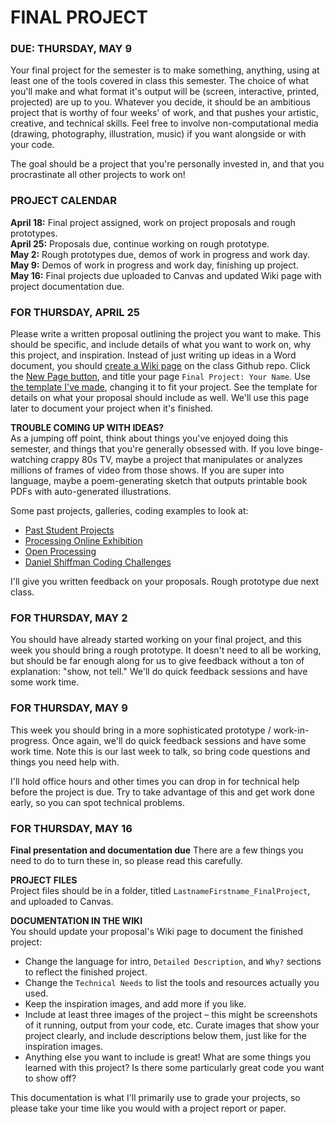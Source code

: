 FINAL PROJECT
====

### DUE: THURSDAY, MAY 9

Your final project for the semester is to make something, anything, using at least one of the tools covered in class this semester. The choice of what you'll make and what format it's output will be (screen, interactive, printed, projected) are up to you. Whatever you decide, it should be an ambitious project that is worthy of four weeks' of work, and that pushes your artistic, creative, and technical skills. Feel free to involve non-computational media (drawing, photography, illustration, music) if you want alongside or with your code.

The goal should be a project that you're personally invested in, and that you procrastinate all other projects to work on!

### PROJECT CALENDAR  
**April 18:** Final project assigned, work on project proposals and rough prototypes.  
**April 25:** Proposals due, continue working on rough prototype.  
**May 2:** Rough prototypes due, demos of work in progress and work day.  
**May 9:** Demos of work in progress and work day, finishing up project.  
**May 16:** Final projects due uploaded to Canvas and updated Wiki page with project documentation due.  

### FOR THURSDAY, APRIL 25  
Please write a written proposal outlining the project you want to make. This should be specific, and include details of what you want to work on, why this project, and inspiration. Instead of just writing up ideas in a Word document, you should [create a Wiki page](https://github.com/reminagreenfield/CreativeProgramming1/wiki) on the class Github repo. Click the [New Page button](https://github.com/reminagreenfield/CreativeProgramming1/wiki/_new), and title your page `Final Project: Your Name`. Use [the template I've made](https://github.com/reminagreenfield/CreativeProgramming1/wiki/Final-Project-Template:-FirstName-LastName), changing it to fit your project. See the template for details on what your proposal should include as well. We'll use this page later to document your project when it's finished.  

**TROUBLE COMING UP WITH IDEAS?**  
As a jumping off point, think about things you've enjoyed doing this semester, and things that you're generally obsessed with. If you love binge-watching crappy 80s TV, maybe a project that manipulates or analyzes millions of frames of video from those shows. If you are super into language, maybe a poem-generating sketch that outputs printable book PDFs with auto-generated illustrations.

Some past projects, galleries, coding examples to look at:

* [Past Student Projects](https://github.com/jeffThompson/CreativeProgramming1/wiki)
* [Processing Online Exhibition](https://processing.org/exhibition/)
* [Open Processing](https://www.openprocessing.org/)
* [Daniel Shiffman Coding Challenges](https://www.youtube.com/watch?v=17WoOqgXsRM&list=PLRqwX-V7Uu6ZiZxtDDRCi6uhfTH4FilpH)

I'll give you written feedback on your proposals. Rough prototype due next class.

### FOR THURSDAY, MAY 2   
You should have already started working on your final project, and this week you should bring a rough prototype. It doesn't need to all be working, but should be far enough along for us to give feedback without a ton of explanation: "show, not tell." We'll do quick feedback sessions and have some work time.

### FOR THURSDAY, MAY 9
This week you should bring in a more sophisticated prototype / work-in-progress. Once again, we'll do quick feedback sessions and have some work time. Note this is our last week to talk, so bring code questions and things you need help with.

I'll hold office hours and other times you can drop in for technical help before the project is due. Try to take advantage of this and get work done early, so you can spot technical problems.

### FOR THURSDAY, MAY 16   
**Final presentation and documentation due** There are a few things you need to do to turn these in, so please read this carefully.

**PROJECT FILES**  
Project files should be in a folder, titled `LastnameFirstname_FinalProject`, and uploaded to Canvas.

**DOCUMENTATION IN THE WIKI**  
You should update your proposal's Wiki page to document the finished project:  

* Change the language for intro, `Detailed Description`, and `Why?` sections to reflect the finished project.  
* Change the `Technical Needs` to list the tools and resources actually you used.  
* Keep the inspiration images, and add more if you like.  
* Include at least three images of the project – this might be screenshots of it running, output from your code, etc. Curate images that show your project clearly, and include descriptions below them, just like for the inspiration images.  
* Anything else you want to include is great! What are some things you learned with this project? Is there some particularly great code you want to show off?

This documentation is what I'll primarily use to grade your projects, so please take your time like you would with a project report or paper.
